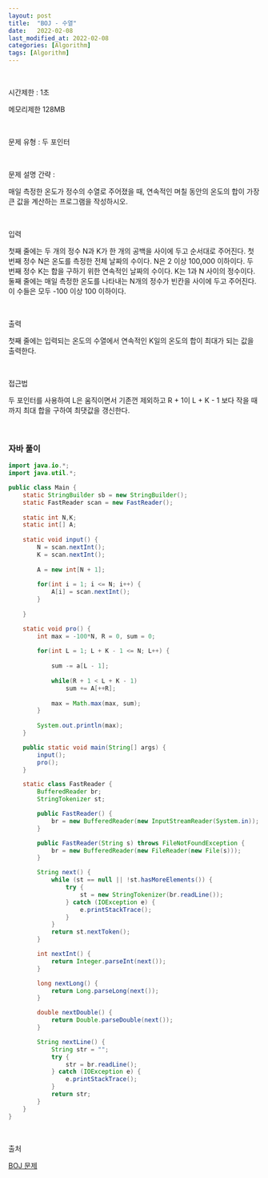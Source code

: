 ```yaml
---
layout: post
title:  "BOJ - 수열"
date:   2022-02-08
last_modified_at: 2022-02-08
categories: [Algorithm]
tags: [Algorithm]
---
```


<br/>

시간제한 : 1초

메모리제한 128MB

<br/>

문제 유형 : 두 포인터

<br/>

문제 설명 간략 :    

매일 측정한 온도가 정수의 수열로 주어졌을 때, 연속적인 며칠 동안의 온도의 합이 가장 큰 값을 계산하는 프로그램을 작성하시오.

<br/>

입력

첫째 줄에는 두 개의 정수 N과 K가 한 개의 공백을 사이에 두고 순서대로 주어진다. 
첫 번째 정수 N은 온도를 측정한 전체 날짜의 수이다. N은 2 이상 100,000 이하이다. 
두 번째 정수 K는 합을 구하기 위한 연속적인 날짜의 수이다. K는 1과 N 사이의 정수이다. 
둘째 줄에는 매일 측정한 온도를 나타내는 N개의 정수가 빈칸을 사이에 두고 주어진다. 이 수들은 모두 -100 이상 100 이하이다.

<br/>

출력

첫째 줄에는 입력되는 온도의 수열에서 연속적인 K일의 온도의 합이 최대가 되는 값을 출력한다.

<br/>
   
접근법

두 포인터를 사용하여 L은 움직이면서 기존껀 제외하고 
R + 1이 L + K - 1 보다 작을 때까지 최대 합을 구하여 최댓값을 갱신한다.

<br/>

### 자바 풀이

```java
import java.io.*;
import java.util.*;

public class Main {
    static StringBuilder sb = new StringBuilder();
    static FastReader scan = new FastReader();
    
    static int N,K;
    static int[] A;
    
    static void input() {
        N = scan.nextInt();
        K = scan.nextInt();
        
        A = new int[N + 1];
        
        for(int i = 1; i <= N; i++) {
            A[i] = scan.nextInt();
        }
        
    }

    static void pro() {
        int max = -100*N, R = 0, sum = 0;
        
        for(int L = 1; L + K - 1 <= N; L++) {
            
            sum -= a[L - 1];
            
            while(R + 1 < L + K - 1)
                sum += A[++R];
            
            max = Math.max(max, sum);
        }
        
        System.out.println(max);
    }

    public static void main(String[] args) {
        input();
        pro();
    }

    static class FastReader {
        BufferedReader br;
        StringTokenizer st;

        public FastReader() {
            br = new BufferedReader(new InputStreamReader(System.in));
        }

        public FastReader(String s) throws FileNotFoundException {
            br = new BufferedReader(new FileReader(new File(s)));
        }

        String next() {
            while (st == null || !st.hasMoreElements()) {
                try {
                    st = new StringTokenizer(br.readLine());
                } catch (IOException e) {
                    e.printStackTrace();
                }
            }
            return st.nextToken();
        }

        int nextInt() {
            return Integer.parseInt(next());
        }

        long nextLong() {
            return Long.parseLong(next());
        }

        double nextDouble() {
            return Double.parseDouble(next());
        }

        String nextLine() {
            String str = "";
            try {
                str = br.readLine();
            } catch (IOException e) {
                e.printStackTrace();
            }
            return str;
        }
    }
}

```

<br/>

출처

[BOJ 문제](https://www.acmicpc.net/problem/2559)